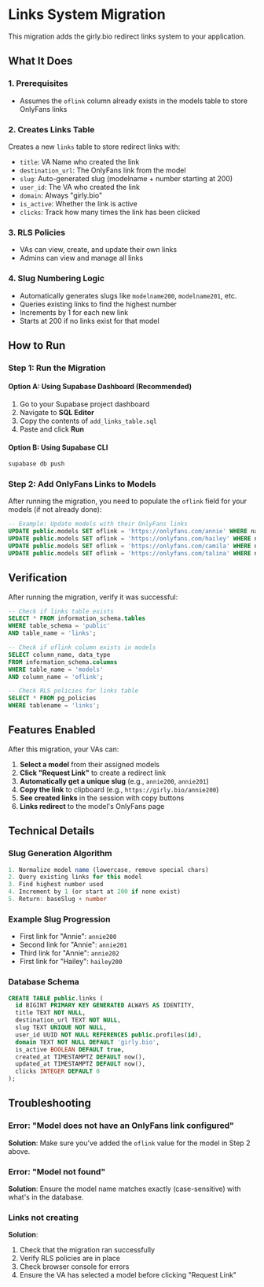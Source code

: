 # Links System Migration

This migration adds the girly.bio redirect links system to your application.

## What It Does

### 1. Prerequisites
- Assumes the `oflink` column already exists in the models table to store OnlyFans links

### 2. Creates Links Table
Creates a new `links` table to store redirect links with:
- `title`: VA Name who created the link
- `destination_url`: The OnlyFans link from the model
- `slug`: Auto-generated slug (modelname + number starting at 200)
- `user_id`: The VA who created the link
- `domain`: Always "girly.bio"
- `is_active`: Whether the link is active
- `clicks`: Track how many times the link has been clicked

### 3. RLS Policies
- VAs can view, create, and update their own links
- Admins can view and manage all links

### 4. Slug Numbering Logic
- Automatically generates slugs like `modelname200`, `modelname201`, etc.
- Queries existing links to find the highest number
- Increments by 1 for each new link
- Starts at 200 if no links exist for that model

## How to Run

### Step 1: Run the Migration

#### Option A: Using Supabase Dashboard (Recommended)
1. Go to your Supabase project dashboard
2. Navigate to **SQL Editor**
3. Copy the contents of `add_links_table.sql`
4. Paste and click **Run**

#### Option B: Using Supabase CLI
```bash
supabase db push
```

### Step 2: Add OnlyFans Links to Models

After running the migration, you need to populate the `oflink` field for your models (if not already done):

```sql
-- Example: Update models with their OnlyFans links
UPDATE public.models SET oflink = 'https://onlyfans.com/annie' WHERE name = 'Annie';
UPDATE public.models SET oflink = 'https://onlyfans.com/hailey' WHERE name = 'Hailey';
UPDATE public.models SET oflink = 'https://onlyfans.com/camila' WHERE name = 'Camila';
UPDATE public.models SET oflink = 'https://onlyfans.com/talina' WHERE name = 'Talina';
```

## Verification

After running the migration, verify it was successful:

```sql
-- Check if links table exists
SELECT * FROM information_schema.tables 
WHERE table_schema = 'public' 
AND table_name = 'links';

-- Check if oflink column exists in models
SELECT column_name, data_type 
FROM information_schema.columns 
WHERE table_name = 'models' 
AND column_name = 'oflink';

-- Check RLS policies for links table
SELECT * FROM pg_policies 
WHERE tablename = 'links';
```

## Features Enabled

After this migration, your VAs can:

1. **Select a model** from their assigned models
2. **Click "Request Link"** to create a redirect link
3. **Automatically get a unique slug** (e.g., `annie200`, `annie201`)
4. **Copy the link** to clipboard (e.g., `https://girly.bio/annie200`)
5. **See created links** in the session with copy buttons
6. **Links redirect** to the model's OnlyFans page

## Technical Details

### Slug Generation Algorithm
```typescript
1. Normalize model name (lowercase, remove special chars)
2. Query existing links for this model
3. Find highest number used
4. Increment by 1 (or start at 200 if none exist)
5. Return: baseSlug + number
```

### Example Slug Progression
- First link for "Annie": `annie200`
- Second link for "Annie": `annie201`
- Third link for "Annie": `annie202`
- First link for "Hailey": `hailey200`

### Database Schema
```sql
CREATE TABLE public.links (
  id BIGINT PRIMARY KEY GENERATED ALWAYS AS IDENTITY,
  title TEXT NOT NULL,
  destination_url TEXT NOT NULL,
  slug TEXT UNIQUE NOT NULL,
  user_id UUID NOT NULL REFERENCES public.profiles(id),
  domain TEXT NOT NULL DEFAULT 'girly.bio',
  is_active BOOLEAN DEFAULT true,
  created_at TIMESTAMPTZ DEFAULT now(),
  updated_at TIMESTAMPTZ DEFAULT now(),
  clicks INTEGER DEFAULT 0
);
```

## Troubleshooting

### Error: "Model does not have an OnlyFans link configured"
**Solution**: Make sure you've added the `oflink` value for the model in Step 2 above.

### Error: "Model not found"
**Solution**: Ensure the model name matches exactly (case-sensitive) with what's in the database.

### Links not creating
**Solution**: 
1. Check that the migration ran successfully
2. Verify RLS policies are in place
3. Check browser console for errors
4. Ensure the VA has selected a model before clicking "Request Link"

